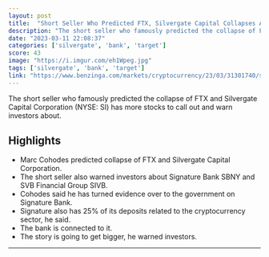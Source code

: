 ```yaml
---
layout: post
title:  "Short Seller Who Predicted FTX, Silvergate Capital Collapses And Shorted SVB Financial Has New Banking Target: 'A Worldwide Money Laundering Story' - Signature Bank (NASDAQ:SBNY)"
description: "The short seller who famously predicted the collapse of FTX and Silvergate Capital Corporation (NYSE: SI) has more stocks to call out and warn investors about."
date: "2023-03-11 22:08:37"
categories: ['silvergate', 'bank', 'target']
score: 43
image: "https://i.imgur.com/eh1Wpeg.jpg"
tags: ['silvergate', 'bank', 'target']
link: "https://www.benzinga.com/markets/cryptocurrency/23/03/31301740/short-seller-who-predicted-ftx-silvergate-capital-collapses-and-shorted-svb-financial-has-?utm_source=pocket_mylist"
---
```


The short seller who famously predicted the collapse of FTX and Silvergate Capital Corporation (NYSE: SI) has more stocks to call out and warn investors about.

## Highlights

- Marc Cohodes predicted collapse of FTX and Silvergate Capital Corporation.
- The short seller also warned investors about Signature Bank SBNY and SVB Financial Group SIVB.
- Cohodes said he has turned evidence over to the government on Signature Bank.
- Signature also has 25% of its deposits related to the cryptocurrency sector, he said.
- The bank is connected to it.
- The story is going to get bigger, he warned investors.

---
